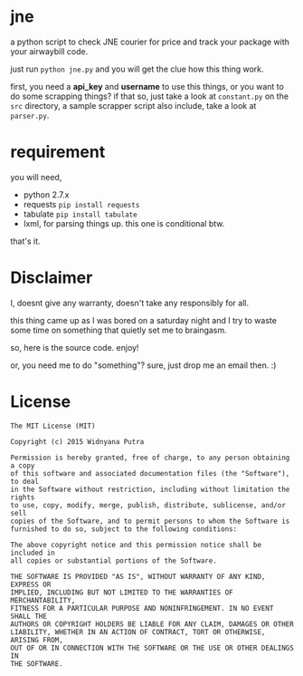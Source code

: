 # jne
a python script to check JNE courier for price and track your package with your airwaybill code.

just run ```python jne.py``` and you will get the clue how this thing work.


first, you need a **api_key** and **username** to use this things, or you want to do
some scrapping things? if that so, just take a look at `constant.py` on the `src` directory,
a sample scrapper script also include, take a look at `parser.py`.


# requirement

you will need,
- python 2.7.x
- requests `pip install requests`
- tabulate `pip install tabulate`
- lxml, for parsing things up. this one is conditional btw.

that's it.


# Disclaimer

I, doesnt give any warranty, doesn't take any responsibly for all.

this thing came up as I was bored on a saturday night and I try to waste some time
on something that quietly set me to braingasm.

so, here is the source code. enjoy!

or, you need me to do "something"? sure, just drop me an email then. :)


# License

```
The MIT License (MIT)

Copyright (c) 2015 Widnyana Putra

Permission is hereby granted, free of charge, to any person obtaining a copy
of this software and associated documentation files (the "Software"), to deal
in the Software without restriction, including without limitation the rights
to use, copy, modify, merge, publish, distribute, sublicense, and/or sell
copies of the Software, and to permit persons to whom the Software is
furnished to do so, subject to the following conditions:

The above copyright notice and this permission notice shall be included in
all copies or substantial portions of the Software.

THE SOFTWARE IS PROVIDED "AS IS", WITHOUT WARRANTY OF ANY KIND, EXPRESS OR
IMPLIED, INCLUDING BUT NOT LIMITED TO THE WARRANTIES OF MERCHANTABILITY,
FITNESS FOR A PARTICULAR PURPOSE AND NONINFRINGEMENT. IN NO EVENT SHALL THE
AUTHORS OR COPYRIGHT HOLDERS BE LIABLE FOR ANY CLAIM, DAMAGES OR OTHER
LIABILITY, WHETHER IN AN ACTION OF CONTRACT, TORT OR OTHERWISE, ARISING FROM,
OUT OF OR IN CONNECTION WITH THE SOFTWARE OR THE USE OR OTHER DEALINGS IN
THE SOFTWARE.
```
